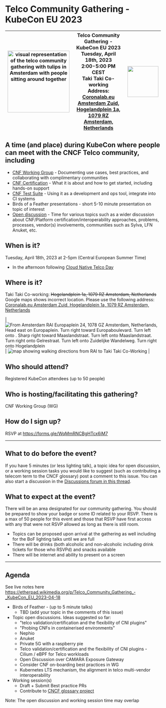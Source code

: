 # Telco Community Gathering - KubeCon EU 2023

<!-- markdownlint-disable-next-line MD033 -->
| <img alt="visual representation of the telco community gathering with tulips in Amsterdam with people sitting around together" src="https://user-images.githubusercontent.com/26697/225457326-9b63717c-023f-4dec-966d-a12793188df0.png" width="200" height="200"/> | **Telco Community Gathering - KubeCon EU 2023**<br/>**Tuesday, April 18th, 2023**<br/>**2:00-5:00 PM CEST**<br/>**Taki Taki Co-working**<br/>Address: [Coronalab.eu Amsterdam Zuid, <br/>Hogelandplein 1a, 1079 RZ Amsterdam, Netherlands](https://goo.gl/maps/8USfbrArH7g6CjGw8) | <img src="https://user-images.githubusercontent.com/26697/232731763-0c876c7f-e811-4eb0-9a9c-15b032e4b051.png" width=100 height=100 /> |
|:-:|:-:|:-:|

## A time (and place) during KubeCon where people can meet with the CNCF Telco community, including

- [CNF Working Group](https://github.com/cncf/cnf-wg) - Documenting use cases, best practices, and collaborating with complimentary communities
- [CNF Certification](https://github.com/cncf/cnf-certification/#readme) - What it is about and how to get started, including hands-on support
- [CNF Test Suite](https://github.com/cncf/cnf-testsuite#cnf-test-suite) - Using it as a development and ops tool, integrate into CI systems
- Birds of a Feather presentations - short 5-10 minute presentation on topic of interest
- [Open discussion](https://github.com/cncf/cnf-wg/discussions/257) - Time for various topics such as a wider discussion about CNF/Platform certification/interoperability approaches, problems,
processes, vendor(s) involvements, communities such as Sylva, LFN Anuket, etc.

## When is it?

Tuesday, April 18th, 2023 at 2-5pm (Central European Summer Time)

- In the afternoon following [Cloud Native Telco Day](https://events.linuxfoundation.org/kubecon-cloudnativecon-europe/co-located-events/cloud-native-telco-day/)

## Where is it?

Taki Taki Co-working:
~~Hogelandplein 1a, 1079 RZ Amsterdam, Netherlands~~
Google maps shows incorrect location. Please use the following address: [Coronalab.eu Amsterdam Zuid, Hogelandplein 1a, 1079 RZ Amsterdam, Netherlands](https://goo.gl/maps/8USfbrArH7g6CjGw8)

| ![From Amsterdam RAI Europaplein 24, 1078 GZ Amsterdam, Netherlands, Head east on Europaplein. Turn right toward Europaboulevard. Turn left onto . Sharp right toward Maaslandstraat. Turn left onto Maaslandstraat. Turn right onto Gelrestraat. Turn left onto Zuidelijke Wandelweg. Turn right onto Hogelandplein](https://user-images.githubusercontent.com/26697/232744901-05000d2b-ec78-4665-9392-f899f8af010e.png) | ![map showing walking directions from RAI to Taki Taki Co-Working](https://user-images.githubusercontent.com/26697/230246177-8262bac4-54bd-4feb-bdaf-6a918a013913.png) |
  
## Who should attend?

Registered KubeCon attendees (up to 50 people)

## Who is hosting/facilitating this gathering?

CNF Working Group (WG)

## How do I sign up?

RSVP at <https://forms.gle/WqMmRNCBgHTcx6iM7>

----

## What to do before the event?

If you have 5 minutes (or less lighting talk), a topic idea for open discussion, or a working session tasks you would like to suggest (such as contributing a telecom term to the CNCF glossary) post a comment to this issue.  You can also start a discussion in the [Discussions forum in this thread](https://github.com/cncf/cnf-wg/discussions/257).

## What to expect at the event?

There will be an area designated for our community gathering.  You should be prepared to show your badge or some ID related to your RSVP.  There is a max of 50 people for this event and those that RSVP have first access with any that were not RSVP allowed as long as there is still room.

- Topics can be proposed upon arrival at the gathering as well including for the BoF lighting talks until we are full
- There will be drinks (both alcoholic and non-alcoholic including drink tickets for those who RSVPd) and snacks available
- There will be internet and ability to present on a screen

----

## Agenda

See live notes here <https://etherpad.wikimedia.org/p/Telco_Community_Gathering_-_KubeCon_EU_2023-04-18>

- Birds of Feather - (up to 5 minute talks)
  - TBD (add your topic in the comments of this issue)
- Topic open discussions.  Ideas suggested so far:
  - "telco validation/certification and the flexibility of CNI plugins"
  - "Probing CNFs in containerised environments"
  - Nephio
  - Anuket
  - Private 5G with a raspberry pie
  - Telco validation/certification and the flexibility of CNI plugins - Cilium / eBPF for Telco workloads
  - Open Discussion over CAMARA Exposure Gateway
  - Consider CNF on-boarding best practices in WG
  - Kubernetes LTS mechanism, the alignment in telco multi-vendor interoperability
- Working session(s)
  - Draft + Submit Best practice PRs
  - Contribute to [CNCF glossary project](https://github.com/cncf/glossary)

Note: The open discussion and working session time may overlap
